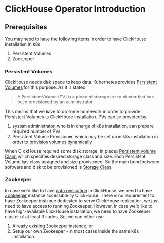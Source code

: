 # ClickHouse Operator Introduction

## Prerequisites
You may need to have the following items in order to have ClickHouse installation in k8s

1. Persistent Volumes
1. Zookeeper

### Persistent Volumes
ClickHouse needs disk space to keep data. Kubernetes provides [Persistent Volumes](https://kubernetes.io/docs/concepts/storage/persistent-volumes/)
for this purpose.
As it is stated
> A PersistentVolume (PV) is a piece of storage in the cluster that has been provisioned by an administrator.

This means that we have to do some homework in order to provide Persistent Volumes to ClickHouse installation.
PVs can be provided by:

1. system administrator, who is in charge of k8s installation, can prepare required number of PVs
1. Persistent Volume Provisioner, which may be set up in k8s installation in order to [provision volumes dynamically](https://kubernetes.io/docs/concepts/storage/dynamic-provisioning/)

When ClickHouse required some disk storage, in places [Persistent Volume Claim](https://kubernetes.io/docs/concepts/storage/persistent-volumes/#persistentvolumeclaims)
which specifies desired storage class and size. Each Persistent Volume has class assigned and size provisioned.
So the main bond between software and disk to be provisioned is [Storage Class](https://kubernetes.io/docs/concepts/storage/storage-classes/).

### Zookeeper

In case we'd like to have [data replication](https://clickhouse.yandex/docs/en/operations/table_engines/replication/) in ClickHouse,
we need to have [Zookeeper](https://zookeeper.apache.org/) instance accessible by ClickHouse.
There is no requirement to have Zookeeper instance dedicated to serve ClickHouse replication, we just need to have access to running Zookeeper.
However, in case we'd like to have high-available ClickHouse installation, we need to have Zookeeper cluster of at least 3 nodes.
So, we can either use
1. Already existing Zookeeper instance, or
1. Setup our own Zookeeper - in most cases inside the same k8s installation.

